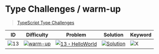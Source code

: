 # Type Challenges / warm-up

> [TypeScript Type Challenges](https://github.com/type-challenges/type-challenges)

| ID | Difficulty | Problem | Solution | Keyword |
|----|------------|---------|----------|---------|
| ![13](https://img.shields.io/badge/13-teal)| [![warm-up](https://img.shields.io/badge/-warm--up-teal)](README.md)| [![13・HelloWorld](https://img.shields.io/badge/Hello%20World-teal)](13.%20Hello%20World/Problem.md) | [![Solution](https://img.shields.io/badge/Solution-teal)](13.%20Hello%20World/Solution.md) | ![X](https://img.shields.io/badge/X-teal) |
